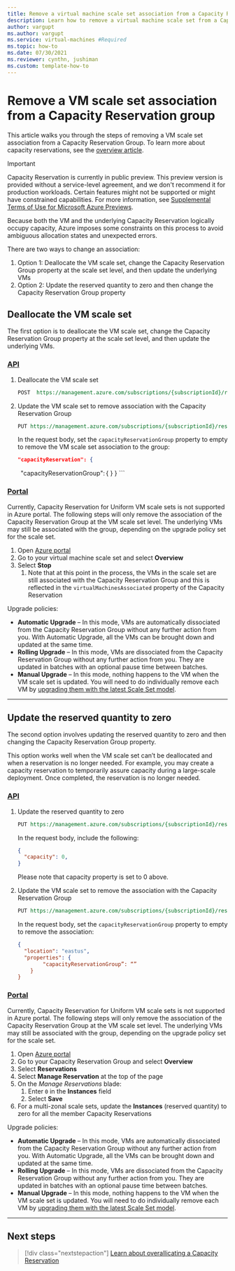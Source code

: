 ```yaml
---
title: Remove a virtual machine scale set association from a Capacity Reservation group (preview)
description: Learn how to remove a virtual machine scale set from a Capacity Reservation group.
author: vargupt
ms.author: vargupt
ms.service: virtual-machines #Required
ms.topic: how-to
ms.date: 07/30/2021
ms.reviewer: cynthn, jushiman
ms.custom: template-how-to
---
```


# Remove a VM scale set association from a Capacity Reservation group 

This article walks you through the steps of removing a VM scale set association from a Capacity Reservation Group. To learn more about capacity reservations, see the [overview article](capacity-reservation-overview.md). 

> [!IMPORTANT]
> Capacity Reservation is currently in public preview.
> This preview version is provided without a service-level agreement, and we don't recommend it for production workloads. Certain features might not be supported or might have constrained capabilities. 
> For more information, see [Supplemental Terms of Use for Microsoft Azure Previews](https://azure.microsoft.com/support/legal/preview-supplemental-terms/).

Because both the VM and the underlying Capacity Reservation logically occupy capacity, Azure imposes some constraints on this process to avoid ambiguous allocation states and unexpected errors.  

There are two ways to change an association: 
1. Option 1: Deallocate the VM scale set, change the Capacity Reservation Group property at the scale set level, and then update the underlying VMs
1. Option 2: Update the reserved quantity to zero and then change the Capacity Reservation Group property


## Deallocate the VM scale set

The first option is to deallocate the VM scale set, change the Capacity Reservation Group property at the scale set level, and then update the underlying VMs. 

### [API](#tab/api)

1. Deallocate the VM scale set

    ```rest
    POST  https://management.azure.com/subscriptions/{subscriptionId}/resourceGroups/{resourceGroupName}/providers/Microsoft.Compute/virtualMachineScaleSets/{VMScaleSetName}/deallocate?api-version=2021-04-01
    ```

1. Update the VM scale set to remove association with the Capacity Reservation Group
    
    ```rest
    PUT https://management.azure.com/subscriptions/{subscriptionId}/resourceGroups/{resourceGroupName}/providers/Microsoft.Compute/virtualMachineScaleSets/{VMScaleSetName}/update?api-version=2021-04-01
    ```
    In the request body, set the `capacityReservationGroup` property to empty to remove the VM scale set association to the group:

    ```json
    "capacityReservation": { 
            "capacityReservationGroup": {
            } 
    } 
    ```

### [Portal](#tab/portal)

<!-- no images necessary if steps are straightforward --> 

Currently, Capacity Reservation for Uniform VM scale sets is not supported in Azure portal. The following steps will only remove the association of the Capacity Reservation Group at the VM scale set level. The underlying VMs may still be associated with the group, depending on the upgrade policy set for the scale set. 

1. Open [Azure portal](https://portal.azure.com)
1. Go to your virtual machine scale set and select **Overview**
1. Select **Stop** 
    1. Note that at this point in the process, the VMs in the scale set are still associated with the Capacity Reservation Group and this is reflected in the `virtualMachinesAssociated` property of the Capacity Reservation 

Upgrade policies: 
- **Automatic Upgrade** – In this mode, VMs are automatically dissociated from the Capacity Reservation Group without any further action from you. With Automatic Upgrade, all the VMs can be brought down and updated at the same time.   
- **Rolling Upgrade** – In this mode, VMs are dissociated from the Capacity Reservation Group without any further action from you. They are updated in batches with an optional pause time between batches. 
- **Manual Upgrade** – In this mode, nothing happens to the VM when the VM scale set is updated. You will need to do individually remove each VM by [upgrading them with the latest Scale Set model](./virtual-machine-scale-sets/virtual-machine-scale-sets-upgrade-scale-set.md).

--- 
<!-- The three dashes above show that your section of tabbed content is complete. Don't remove them :) -->


## Update the reserved quantity to zero 

The second option involves updating the reserved quantity to zero and then changing the Capacity Reservation Group property.

This option works well when the VM scale set can’t be deallocated and when a reservation is no longer needed. For example, you may create a capacity reservation to temporarily assure capacity during a large-scale deployment. Once completed, the reservation is no longer needed. 

### [API](#tab/api)

1. Update the reserved quantity to zero 

    ```rest
    PUT https://management.azure.com/subscriptions/{subscriptionId}/resourceGroups/{resourceGroupName}/providers/Microsoft.Compute/CapacityReservationGroups/{CapacityReservationGroupName}/CapacityReservations/{CapacityReservationName}?api-version=2021-04-01
    ```

    In the request body, include the following:
    
    ```json
    { 
      "capacity": 0, 
    } 
    ```
    
    Please note that capacity property is set to 0 above.

1. Update the VM scale set to remove the association with the Capacity Reservation Group

    ```rest
    PUT https://management.azure.com/subscriptions/{subscriptionId}/resourceGroups/{resourceGroupName}/providers/Microsoft.Compute/virtualMachineScaleSets/{VMScaleSetName}/update?api-version=2021-04-01
    ```

    In the request body, set the `capacityReservationGroup` property to empty to remove the association:
    
    ```json
    { 
      "location": "eastus", 
      "properties": { 
            "capacityReservationGroup”: “” 
        } 
    } 
    ```

### [Portal](#tab/portal)

<!-- no images necessary if steps are straightforward --> 

Currently, Capacity Reservation for Uniform VM scale sets is not supported in Azure portal. The following steps will only remove the association of the Capacity Reservation Group at the VM scale set level. The underlying VMs may still be associated with the group, depending on the upgrade policy set for the scale set.

1. Open [Azure portal](https://portal.azure.com)
1. Go to your Capacity Reservation Group and select **Overview**
1. Select **Reservations** 
1. Select **Manage Reservation** at the top of the page 
1. On the *Manage Reservations* blade:
    1. Enter `0` in the **Instances** field
    1. Select **Save** 
1. For a multi-zonal scale sets, update the **Instances** (reserved quantity) to zero for all the member Capacity Reservations

Upgrade policies: 
- **Automatic Upgrade** – In this mode, VMs are automatically dissociated from the Capacity Reservation Group without any further action from you. With Automatic Upgrade, all the VMs can be brought down and updated at the same time.   
- **Rolling Upgrade** – In this mode, VMs are dissociated from the Capacity Reservation Group without any further action from you. They are updated in batches with an optional pause time between batches. 
- **Manual Upgrade** – In this mode, nothing happens to the VM when the VM scale set is updated. You will need to do individually remove each VM by [upgrading them with the latest Scale Set model](./virtual-machine-scale-sets/virtual-machine-scale-sets-upgrade-scale-set.md).

--- 
<!-- The three dashes above show that your section of tabbed content is complete. Don't remove them :) -->


## Next steps

> [!div class="nextstepaction"]
> [Learn about overallicating a Capacity Reservation](capacity-reservation-overallocate.md)